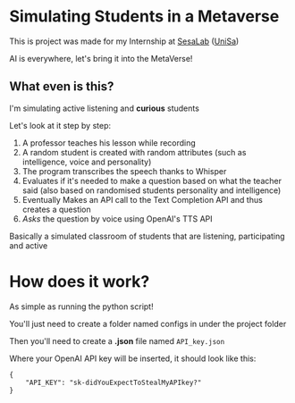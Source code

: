 # Simulating Students in a Metaverse

This is project was made for my Internship at [SesaLab](https://github.com/SeSaLabUnisa) ([UniSa](https://unisa.it))

AI is everywhere, let's bring it into the MetaVerse!

## What even is this?

I'm simulating active listening and **curious** students

Let's look at it step by step:
1. A professor teaches his lesson while recording
2. A random student is created with random attributes (such as intelligence, voice and personality)
3. The program transcribes the speech thanks to Whisper
4. Evaluates if it's needed to make a question based on what the teacher said
(also based on randomised students personality and intelligence)
5. Eventually Makes an API call to the Text Completion API and thus creates a question
6. *Asks* the question by voice using OpenAI's TTS API

Basically a simulated classroom of students that are listening, participating and active

# How does it work?

As simple as running the python script!

You'll just need to create a folder named configs in under the project folder

Then you'll need to create a **.json** file named ```API_key.json``` 

Where your OpenAI API key will be inserted, it should look like this:

```
{
    "API_KEY": "sk-didYouExpectToStealMyAPIkey?"
}
```
